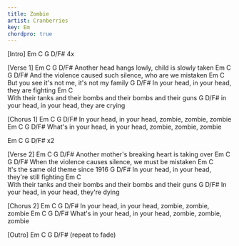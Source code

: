 ```yaml
---
title: Zombie
artist: Cranberries
key: Em
chordpro: true
---
```

[Intro] 
Em C G D/F#  4x

[Verse 1]
Em       C                G                D/F# 
Another head hangs lowly, child is slowly taken
Em               C                    G               D/F# 
And the violence caused such silence, who are we mistaken 
        Em                        C 
But you see it's not me, it's not my family
        G                               D/F# 
In your head, in your head, they are fighting 
           Em                              C                                                         
With their tanks and their bombs and their bombs and their guns 
         G                             D/F#
in your head, in your head, they are crying

[Chorus 1]
        Em            C            G             D/F# 
In your head, in your head, zombie, zombie, zombie 
               Em            C            G             D/F# 
What's in your head, in your head, zombie, zombie, zombie 

Em C G D/F# x2

[Verse 2]
Em        C                  G              D/F# 
Another mother's breaking heart is taking over
Em                C               G            D/F# 
When the violence causes silence, we must be mistaken
         Em                   C  
It's the same old theme since 1916
        G                                  D/F# 
In your head, in your head, they're still fighting
           Em                              C  
With their tanks and their bombs and their bombs and their guns
        G                            D/F# 
In your head, in your head, they're dying

[Chorus 2]
        Em            C            G             D/F# 
In your head, in your head, zombie, zombie, zombie 
               Em            C            G             D/F# 
What's in your head, in your head, zombie, zombie, zombie 

[Outro]
Em C G D/F# 
(repeat to fade)
